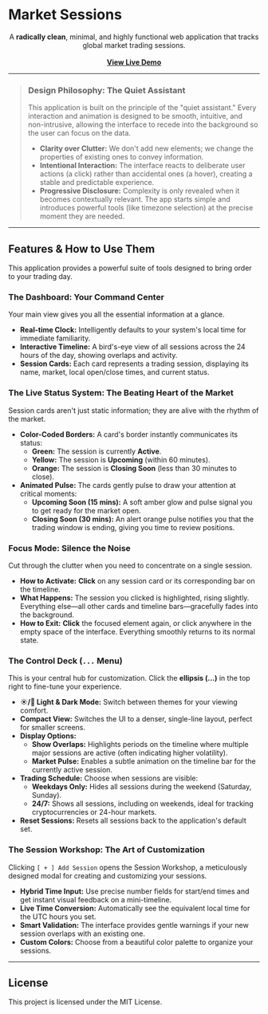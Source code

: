 # Market Sessions

<p align="center">
  A <strong>radically clean</strong>, minimal, and highly functional web application that tracks global market trading sessions.
  <br />
  <br />
  <a href="https://sessions.app.mantus.ru" target="_blank"><strong>View Live Demo</strong></a>
</p>

---

> ### Design Philosophy: The Quiet Assistant
> This application is built on the principle of the "quiet assistant." Every interaction and animation is designed to be smooth, intuitive, and non-intrusive, allowing the interface to recede into the background so the user can focus on the data.
>
> - **Clarity over Clutter:** We don't add new elements; we change the properties of existing ones to convey information.
> - **Intentional Interaction:** The interface reacts to deliberate user actions (a click) rather than accidental ones (a hover), creating a stable and predictable experience.
> - **Progressive Disclosure:** Complexity is only revealed when it becomes contextually relevant. The app starts simple and introduces powerful tools (like timezone selection) at the precise moment they are needed.

---

## Features & How to Use Them

This application provides a powerful suite of tools designed to bring order to your trading day.

### The Dashboard: Your Command Center

Your main view gives you all the essential information at a glance.

- **Real-time Clock:** Intelligently defaults to your system's local time for immediate familiarity.
- **Interactive Timeline:** A bird's-eye view of all sessions across the 24 hours of the day, showing overlaps and activity.
- **Session Cards:** Each card represents a trading session, displaying its name, market, local open/close times, and current status.

### The Live Status System: The Beating Heart of the Market

Session cards aren't just static information; they are alive with the rhythm of the market.

- **Color-Coded Borders:** A card's border instantly communicates its status:
  - **Green:** The session is currently **Active**.
  - **Yellow:** The session is **Upcoming** (within 60 minutes).
  - **Orange:** The session is **Closing Soon** (less than 30 minutes to close).
- **Animated Pulse:** The cards gently pulse to draw your attention at critical moments:
  - **Upcoming Soon (15 mins):** A soft amber glow and pulse signal you to get ready for the market open.
  - **Closing Soon (30 mins):** An alert orange pulse notifies you that the trading window is ending, giving you time to review positions.

### Focus Mode: Silence the Noise

Cut through the clutter when you need to concentrate on a single session.

- **How to Activate:** **Click** on any session card or its corresponding bar on the timeline.
- **What Happens:** The session you clicked is highlighted, rising slightly. Everything else—all other cards and timeline bars—gracefully fades into the background.
- **How to Exit:** **Click** the focused element again, or click anywhere in the empty space of the interface. Everything smoothly returns to its normal state.

### The Control Deck (`...` Menu)

This is your central hub for customization. Click the **ellipsis (...)** in the top right to fine-tune your experience.

- **☀️/🌙 Light & Dark Mode:** Switch between themes for your viewing comfort.
- **Compact View:** Switches the UI to a denser, single-line layout, perfect for smaller screens.
- **Display Options:**
  - **Show Overlaps:** Highlights periods on the timeline where multiple major sessions are active (often indicating higher volatility).
  - **Market Pulse:** Enables a subtle animation on the timeline bar for the currently active session.
- **Trading Schedule:** Choose when sessions are visible:
  - **Weekdays Only:** Hides all sessions during the weekend (Saturday, Sunday).
  - **24/7:** Shows all sessions, including on weekends, ideal for tracking cryptocurrencies or 24-hour markets.
- **Reset Sessions:** Resets all sessions back to the application's default set.

### The Session Workshop: The Art of Customization

Clicking `[ + ] Add Session` opens the Session Workshop, a meticulously designed modal for creating and customizing your sessions.

- **Hybrid Time Input:** Use precise number fields for start/end times and get instant visual feedback on a mini-timeline.
- **Live Time Conversion:** Automatically see the equivalent local time for the UTC hours you set.
- **Smart Validation:** The interface provides gentle warnings if your new session overlaps with an existing one.
- **Custom Colors:** Choose from a beautiful color palette to organize your sessions.

---

## License

This project is licensed under the MIT License.